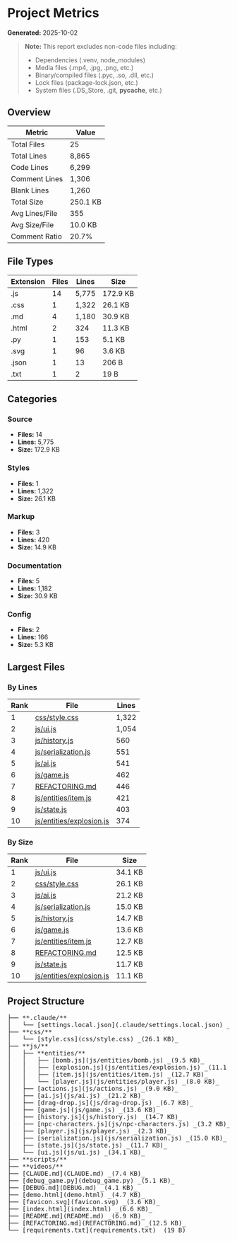 # Project Metrics

**Generated:** 2025-10-02

> **Note:** This report excludes non-code files including:
> - Dependencies (.venv, node_modules)
> - Media files (.mp4, .jpg, .png, etc.)
> - Binary/compiled files (.pyc, .so, .dll, etc.)
> - Lock files (package-lock.json, etc.)
> - System files (.DS_Store, .git, __pycache__, etc.)

## Overview

| Metric | Value |
|--------|-------|
| Total Files | 25 |
| Total Lines | 8,865 |
| Code Lines | 6,299 |
| Comment Lines | 1,306 |
| Blank Lines | 1,260 |
| Total Size | 250.1 KB |
| Avg Lines/File | 355 |
| Avg Size/File | 10.0 KB |
| Comment Ratio | 20.7% |

## File Types

| Extension | Files | Lines | Size |
|-----------|-------|-------|------|
| .js | 14 | 5,775 | 172.9 KB |
| .css | 1 | 1,322 | 26.1 KB |
| .md | 4 | 1,180 | 30.9 KB |
| .html | 2 | 324 | 11.3 KB |
| .py | 1 | 153 | 5.1 KB |
| .svg | 1 | 96 | 3.6 KB |
| .json | 1 | 13 | 206 B |
| .txt | 1 | 2 | 19 B |

## Categories

### Source

- **Files:** 14
- **Lines:** 5,775
- **Size:** 172.9 KB

### Styles

- **Files:** 1
- **Lines:** 1,322
- **Size:** 26.1 KB

### Markup

- **Files:** 3
- **Lines:** 420
- **Size:** 14.9 KB

### Documentation

- **Files:** 5
- **Lines:** 1,182
- **Size:** 30.9 KB

### Config

- **Files:** 2
- **Lines:** 166
- **Size:** 5.3 KB

## Largest Files

### By Lines

| Rank | File | Lines |
|------|------|-------|
| 1 | [css/style.css](css/style.css) | 1,322 |
| 2 | [js/ui.js](js/ui.js) | 1,054 |
| 3 | [js/history.js](js/history.js) | 560 |
| 4 | [js/serialization.js](js/serialization.js) | 551 |
| 5 | [js/ai.js](js/ai.js) | 541 |
| 6 | [js/game.js](js/game.js) | 462 |
| 7 | [REFACTORING.md](REFACTORING.md) | 446 |
| 8 | [js/entities/item.js](js/entities/item.js) | 421 |
| 9 | [js/state.js](js/state.js) | 403 |
| 10 | [js/entities/explosion.js](js/entities/explosion.js) | 374 |

### By Size

| Rank | File | Size |
|------|------|------|
| 1 | [js/ui.js](js/ui.js) | 34.1 KB |
| 2 | [css/style.css](css/style.css) | 26.1 KB |
| 3 | [js/ai.js](js/ai.js) | 21.2 KB |
| 4 | [js/serialization.js](js/serialization.js) | 15.0 KB |
| 5 | [js/history.js](js/history.js) | 14.7 KB |
| 6 | [js/game.js](js/game.js) | 13.6 KB |
| 7 | [js/entities/item.js](js/entities/item.js) | 12.7 KB |
| 8 | [REFACTORING.md](REFACTORING.md) | 12.5 KB |
| 9 | [js/state.js](js/state.js) | 11.7 KB |
| 10 | [js/entities/explosion.js](js/entities/explosion.js) | 11.1 KB |

## Project Structure

<pre>
├── **.claude/**
│   └── [settings.local.json](.claude/settings.local.json) _(206 B)_
├── **css/**
│   └── [style.css](css/style.css) _(26.1 KB)_
├── **js/**
│   ├── **entities/**
│   │   ├── [bomb.js](js/entities/bomb.js) _(9.5 KB)_
│   │   ├── [explosion.js](js/entities/explosion.js) _(11.1 KB)_
│   │   ├── [item.js](js/entities/item.js) _(12.7 KB)_
│   │   └── [player.js](js/entities/player.js) _(8.0 KB)_
│   ├── [actions.js](js/actions.js) _(9.0 KB)_
│   ├── [ai.js](js/ai.js) _(21.2 KB)_
│   ├── [drag-drop.js](js/drag-drop.js) _(6.7 KB)_
│   ├── [game.js](js/game.js) _(13.6 KB)_
│   ├── [history.js](js/history.js) _(14.7 KB)_
│   ├── [npc-characters.js](js/npc-characters.js) _(3.2 KB)_
│   ├── [player.js](js/player.js) _(2.3 KB)_
│   ├── [serialization.js](js/serialization.js) _(15.0 KB)_
│   ├── [state.js](js/state.js) _(11.7 KB)_
│   └── [ui.js](js/ui.js) _(34.1 KB)_
├── **scripts/**
├── **videos/**
├── [CLAUDE.md](CLAUDE.md) _(7.4 KB)_
├── [debug_game.py](debug_game.py) _(5.1 KB)_
├── [DEBUG.md](DEBUG.md) _(4.1 KB)_
├── [demo.html](demo.html) _(4.7 KB)_
├── [favicon.svg](favicon.svg) _(3.6 KB)_
├── [index.html](index.html) _(6.6 KB)_
├── [README.md](README.md) _(6.9 KB)_
├── [REFACTORING.md](REFACTORING.md) _(12.5 KB)_
└── [requirements.txt](requirements.txt) _(19 B)_
</pre>

